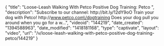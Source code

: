 {
    "title": "Loose-Leash Walking With Petco Positive Dog Training: Petco ",
    "description": "Subscribe to our channel: http:\/\/bit.ly\/12dY9oO Train your dog with Petco! http:\/\/www.petco.com\/dogtraining Does your dog pull you around when you go for a w...",
    "videoid": "144219",
    "date_created": "1394588963",
    "date_modified": "1418181168",
    "type": "captivate",
    "layout": "video",
    "url": "\/v\/loose-leash-walking-with-petco-positive-dog-training-petco\/144219"
}